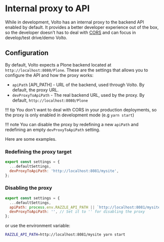 # Internal proxy to API

While in development, Volto has an internal proxy to the backend API enabled by default.
It provides a better developer experience out of the box, so the developer doesn't has to
deal with [CORS](https://developer.mozilla.org/en-US/docs/Web/HTTP/CORS) and can focus in
develop/test drive/demo Volto.

## Configuration

By default, Volto expects a Plone backend located at `http://localhost:8080/Plone`.
These are the settings that allows you to configure the API and how the proxy works:

- `apiPath` [API_PATH] - URL of the backend, used through Volto. By default, the proxy URL.
- `devProxyToApiPath` - The real backend URL, used by the proxy. By default, `http://localhost:8080/Plone`

!!! tip
    You don't want to deal with CORS in your production deployments, so the proxy is only
    enabled in development mode (e.g `yarn start`)

!!! note
    You can disable the proxy by redefining a new `apiPath` and redefining an empty
    `devProxyToApiPath` setting.

Here are some examples.

### Redefining the proxy target

```js
export const settings = {
  ...defaultSettings,
  devProxyToApiPath: 'http://localhost:8081/mysite',
};
```

### Disabling the proxy

```js
export const settings = {
  ...defaultSettings,
  apiPath: process.env.RAZZLE_API_PATH || `http://localhost:8081/mysite`, // for Plone
  devProxyToApiPath: '', // Set it to '' for disabling the proxy
};
```

or use the environment variable:
```bash
RAZZLE_API_PATH=http://localhost:8081/mysite yarn start
```
